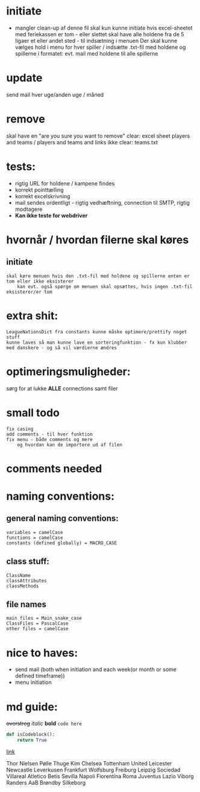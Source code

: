# initiate
- mangler clean-up af denne fil
skal kun kunne initiate hvis excel-sheetet med feriekassen er tom - eller slettet
skal have alle holdene fra de 5 ligaer et eller andet sted - til indsætning i menuen
Der skal kunne vælges hold i menu for hver spiller / indsætte .txt-fil med holdene og spillerne i formatet:
evt. mail med holdene til alle spillerne
# update
send mail
    hver uge/anden uge / måned
# remove
skal have en "are you sure you want to remove"
clear:
    excel sheet
    players and teams / players and teams and links
ikke clear:
    teams.txt

# tests:
- rigtig URL for holdene / kampene findes
- korrekt pointtælling
- korrekt excelskrivning
- mail sendes ordentligt - rigtig vedhæftning, connection til SMTP, rigtig modtagere
- **Kan ikke teste for webdriver**

# hvornår / hvordan filerne skal køres
## initiate
    skal køre menuen hvis den .txt-fil med holdene og spillerne enten er tom eller ikke eksisterer 
        kan evt. også spørge om menuen skal opsættes, hvis ingen .txt-fil eksisterer/er tom
# extra shit:
    LeagueNationsDict fra constants kunne måske optimere/prettify noget stuff
    kunne laves så man kunne lave en sorteringfunktion - fx kun klubber med danskere - og så vil værdierne ændres
# optimeringsmuligheder:
sørg for at lukke **ALLE** connections samt filer

# small todo
    fix casing
    add comments - til hver funktion
    fix menu - både comments og mere 
        og hvordan kan de importere ud af filen

# comments needed

    


# naming conventions:
## general naming conventions:
    variables = camelCase
    functions = camelCase
    constants (defined globally) = MACRO_CASE
## class stuff:
    ClassName
    classAttributes
    classMethods

## file names
    main files = Main_snake_case
    ClassFiles = PascalCase
    other files = camelCase


# nice to haves:
- send mail (both when initiation and each week(or month or some defined timeframe))
- menu initiation



# md guide:
~~overstreg~~
*italic*
**bold**
`code here`
```python
def isCodeblock():
    return True
```
[link](www.thisisalink.com)



Thor                             Nielsen              Pølle                   Thuge                Kim
Chelsea                          Tottenham          United               Leicester           Newcastle
Leverkusen                  Frankfurt               Wolfsburg           Freiburg                Leipzig
Sociedad                        Villareal            Atletico             Betis                  Sevilla
Napoli                              Fiorentina        Roma                 Juventus             Lazio
Viborg                             Randers            AaB                     Brøndby            Silkeborg